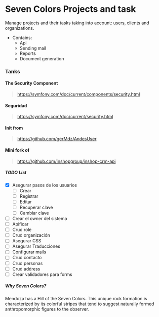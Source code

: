 # Seven Colors Projects and task

Manage projects and their tasks taking into account: users, clients and organizations.
* Contains:
  * Api
  * Sending mail
  * Reports
  * Document generation

### Tanks

#### The Security Component
> https://symfony.com/doc/current/components/security.html

#### Seguridad
> https://symfony.com/doc/current/security.html

#### Init from
> https://github.com/gerMdz/AndesUser

#### Mini fork of
> https://github.com/inshopgroup/inshop-crm-api

##### TODO List

- [X] Asegurar pasos de los usuarios
  - [ ] Crear
  - [ ] Registrar
  - [ ] Editar
  - [ ] Recuperar clave
  - [ ] Cambiar clave
- [ ] Crear el owner del sistema
- [ ] Apificar 
- [ ] Crud role
- [ ] Crud organización
- [ ] Asegurar CSS
- [ ] Asegurar Traducciones
- [ ] Configurar mails
- [ ] Crud contacto
- [ ] Crud personas
- [ ] Crud address
- [ ] Crear validadores para forms

##### Why Seven Colors?

Mendoza has a Hill of the Seven Colors. This unique rock formation is characterized by its colorful stripes that tend to
suggest naturally formed anthropomorphic figures to the observer.
